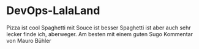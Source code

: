 # DevOps-LalaLand
Pizza ist cool
Spaghetti mit Souce ist besser
Spaghetti ist aber auch sehr lecker finde ich, aberweger. Am besten mit einem guten Sugo
Kommentar von Mauro Bühler